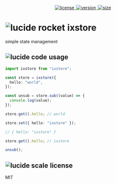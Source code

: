 <p align="center">
  <a title="license" href="https://github.com/flamrdevs/ixstore/blob/main/LICENSE">
    <picture>
      <source media="(prefers-color-scheme: dark)" srcset="https://none.deno.dev/npm/l/ixstore?t=dark">
      <img alt="license" src="https://none.deno.dev/npm/l/ixstore?t=light" hspace="1">
    </picture>
  </a>
  <a title="version" href="https://www.npmjs.com/package/ixstore">
    <picture>
      <source media="(prefers-color-scheme: dark)" srcset="https://none.deno.dev/npm/v/ixstore?t=dark">
      <img alt="version" src="https://none.deno.dev/npm/v/ixstore?t=light" hspace="1">
    </picture>
  </a>
  <a title="size" href="https://bundlejs.com/?q=ixstore">
    <picture>
      <source media="(prefers-color-scheme: dark)" srcset="https://none.deno.dev/bundlejs/mz/ixstore?t=dark">
      <img alt="size" src="https://none.deno.dev/bundlejs/mz/ixstore?t=light" hspace="1">
    </picture>
  </a>
</p>

<h1 id="ixstore">
  <picture>
    <source media="(prefers-color-scheme: dark)" srcset="https://none.deno.dev/ui/icon/lucide?t=dark&i=rocket">
    <img alt="lucide rocket" src="https://none.deno.dev/ui/icon/lucide?t=light&i=rocket" hspace="1">
  </picture>
  <span>
    ixstore
  </span>
</h1>

simple state management

<h2 id="usage">
  <picture>
    <source media="(prefers-color-scheme: dark)" srcset="https://none.deno.dev/ui/icon/lucide?t=dark&i=code">
    <img alt="lucide code" src="https://none.deno.dev/ui/icon/lucide?t=light&i=code" hspace="1">
  </picture>
  <span>
    usage
  </span>
</h2>

```ts
import ixstore from "ixstore";

const store = ixstore({
  hello: "world",
});

const unsub = store.sub((value) => {
  console.log(value);
});

store.get().hello; // world

store.set({ hello: "ixstore" });

// { hello: "ixstore" }

store.get().hello; // ixstore

unsub();
```

<h2 id="license">
  <picture>
    <source media="(prefers-color-scheme: dark)" srcset="https://none.deno.dev/ui/icon/lucide?t=dark&i=scale">
    <img alt="lucide scale" src="https://none.deno.dev/ui/icon/lucide?t=light&i=scale" hspace="1">
  </picture>
  <span>
    license
  </span>
</h2>

MIT
